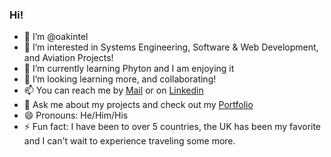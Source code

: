 ### Hi!

- 👋 I’m @oakintel
- 👀 I’m interested in Systems Engineering, Software & Web Development, and Aviation Projects!
- 🌱 I’m currently learning Phyton and I am enjoying it
- 💞️ I’m looking learning more, and collaborating!
- 📫 You can reach me by [Mail](mailto:oakintel@kent.edu) or on [Linkedin](https://www.linkedin.com/in/sooreakintelure/)
- 💬 Ask me about my projects and check out my [Portfolio](https://oakintel.github.io/portfolio/)
- 😄 Pronouns: He/Him/His
- ⚡ Fun fact: I have been to over 5 countries, the UK has been my favorite and I can't wait to experience traveling some more. 

